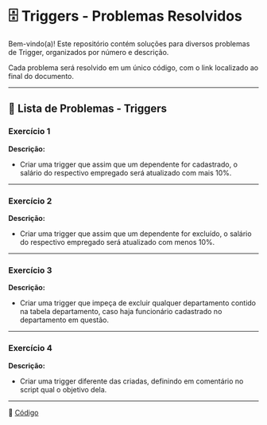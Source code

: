 # 🗄️ Triggers - Problemas Resolvidos  

Bem-vindo(a)! Este repositório contém soluções para diversos problemas de Trigger, organizados por número e descrição.  

Cada problema será resolvido em um único código, com o link localizado ao final do documento.

---

## 📄 Lista de Problemas - Triggers

### Exercício 1  
**Descrição:**  

-  Criar uma trigger que assim que um dependente for cadastrado,  o salário do respectivo empregado será atualizado com mais 10%. 

---

### Exercício 2  
**Descrição:**  

-  Criar uma trigger que assim que um dependente for excluído, o  salário do respectivo empregado será atualizado com menos 10%.

---

### Exercício 3 
**Descrição:**  

-  Criar uma trigger que impeça de excluir qualquer departamento  contido na tabela departamento, caso haja funcionário cadastrado  no departamento em questão.  

---

### Exercício 4  
**Descrição:**  

-  Criar uma trigger diferente das criadas, definindo em comentário  no script qual o objetivo dela.

---

🔗 [Código](https://github.com/Miguel-Russo/Faculdade/blob/main/2%C2%B0%20Semestre%20-%202024_2/Banco%20de%20Dados%20II/Triggers/Atividade_Trigger.sql)  
